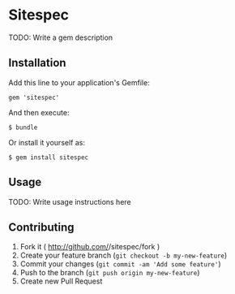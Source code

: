 # Sitespec

TODO: Write a gem description

## Installation

Add this line to your application's Gemfile:

    gem 'sitespec'

And then execute:

    $ bundle

Or install it yourself as:

    $ gem install sitespec

## Usage

TODO: Write usage instructions here

## Contributing

1. Fork it ( http://github.com/<my-github-username>/sitespec/fork )
2. Create your feature branch (`git checkout -b my-new-feature`)
3. Commit your changes (`git commit -am 'Add some feature'`)
4. Push to the branch (`git push origin my-new-feature`)
5. Create new Pull Request
